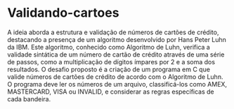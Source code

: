 # Validando-cartoes
A ideia aborda a estrutura e validação de números de cartões de crédito, destacando a presença de um algoritmo desenvolvido por Hans Peter Luhn da IBM. Este algoritmo, conhecido como Algoritmo de Luhn, verifica a validade sintática de um número de cartão de crédito através de uma série de passos, como a multiplicação de dígitos ímpares por 2 e a soma dos resultados. O desafio proposto é a criação de um programa em C que valide números de cartões de crédito de acordo com o Algoritmo de Luhn. O programa deve ler os números de um arquivo, classificá-los como AMEX, MASTERCARD, VISA ou INVALID, e considerar as regras específicas de cada bandeira.
